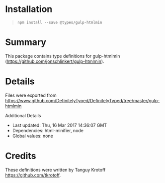 # Installation
> `npm install --save @types/gulp-htmlmin`

# Summary
This package contains type definitions for gulp-htmlmin (https://github.com/jonschlinkert/gulp-htmlmin).

# Details
Files were exported from https://www.github.com/DefinitelyTyped/DefinitelyTyped/tree/master/gulp-htmlmin

Additional Details
 * Last updated: Thu, 16 Mar 2017 14:36:07 GMT
 * Dependencies: html-minifier, node
 * Global values: none

# Credits
These definitions were written by Tanguy Krotoff <https://github.com/tkrotoff>.
